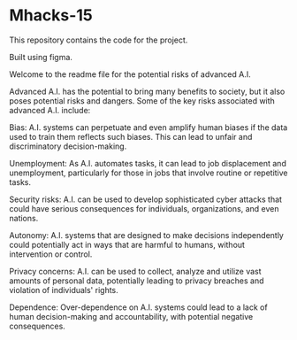 # Mhacks-15

This repository contains the code for the project.

Built using figma.





Welcome to the readme file for the potential risks of advanced A.I.

Advanced A.I. has the potential to bring many benefits to society, but it also poses potential risks and dangers. Some of the key risks associated with advanced A.I. include:

Bias: A.I. systems can perpetuate and even amplify human biases if the data used to train them reflects such biases. This can lead to unfair and discriminatory decision-making.

Unemployment: As A.I. automates tasks, it can lead to job displacement and unemployment, particularly for those in jobs that involve routine or repetitive tasks.

Security risks: A.I. can be used to develop sophisticated cyber attacks that could have serious consequences for individuals, organizations, and even nations.

Autonomy: A.I. systems that are designed to make decisions independently could potentially act in ways that are harmful to humans, without intervention or control.

Privacy concerns: A.I. can be used to collect, analyze and utilize vast amounts of personal data, potentially leading to privacy breaches and violation of individuals' rights.

Dependence: Over-dependence on A.I. systems could lead to a lack of human decision-making and accountability, with potential negative consequences.
